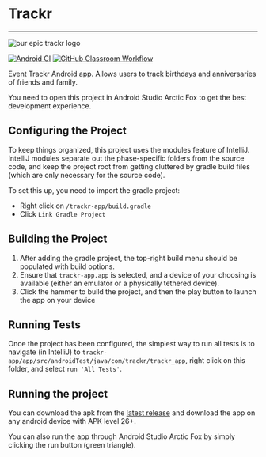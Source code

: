# Trackr

--------------------------

![our epic trackr logo](https://i.imgur.com/CqHlNde.png)

[![Android CI](https://github.com/CSC207-UofT/course-project-trackr/actions/workflows/android.yml/badge.svg)](https://github.com/CSC207-UofT/course-project-trackr/actions/workflows/android.yml) [![GitHub Classroom Workflow](https://github.com/CSC207-UofT/course-project-trackr/actions/workflows/classroom.yml/badge.svg)](https://github.com/CSC207-UofT/course-project-trackr/actions/workflows/classroom.yml)

Event Trackr Android app. Allows users to track birthdays and anniversaries of friends and family. 

You need to open this project in Android Studio Arctic Fox to get the best development experience.

## Configuring the Project

To keep things organized, this project uses the modules feature of IntelliJ. IntelliJ modules separate out the
phase-specific folders from the source code, and keep the project root from getting cluttered by gradle build files 
(which are only necessary for the source code).

To set this up, you need to import the gradle project:

- Right click on `/trackr-app/build.gradle`
- Click `Link Gradle Project`

## Building the Project

1. After adding the gradle project, the top-right build menu should be populated with build options. 
2. Ensure that `trackr-app.app` is selected, and a device of your choosing is available (either an emulator or a physically tethered device).
3. Click the hammer to build the project, and then the play button to launch the app on your device 

## Running Tests

Once the project has been configured, the simplest way to run all tests is to navigate (in IntelliJ)
to `trackr-app/app/src/androidTest/java/com/trackr/trackr_app`, right click on this folder, and select `run 'All Tests'`.

## Running the project

You can download the apk from the [latest release](https://github.com/CSC207-UofT/course-project-trackr/releases) and download the app on any android device with APK level 26+.

You can also run the app through Android Studio Arctic Fox by simply clicking the run button (green triangle).
